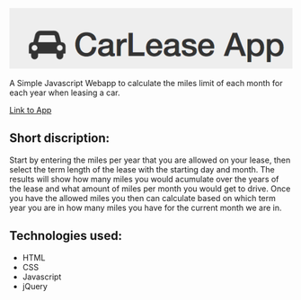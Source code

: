 ![Alt text](/img/logo.png?raw=true "CarLeaseApp")

A Simple Javascript Webapp to calculate the miles limit of each month for each year when leasing a car.

[Link to App](http://amir5000.github.io/CarLeaseApp)

## Short discription:
Start by entering the miles per year that you are allowed on your lease, then select the term length of the lease with the starting day and month. The results will show how many miles you would acumulate over the years of the lease and what amount of miles per month you would get to drive. 
Once you have the allowed miles you then can calculate based on which term year you are in how many miles you have for the current month we are in.

## Technologies used:
* HTML
* CSS
* Javascript
* jQuery
